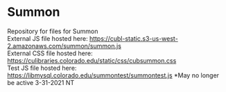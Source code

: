 # Summon
Repository for files for Summon<br>
External JS file hosted here: https://cubl-static.s3-us-west-2.amazonaws.com/summon/summon.js<br>
External CSS file hosted here: https://culibraries.colorado.edu/static/css/cubsummon.css<br>
Test JS file hosted here: https://libmysql.colorado.edu/summontest/summontest.js *May no longer be active 3-31-2021 NT
